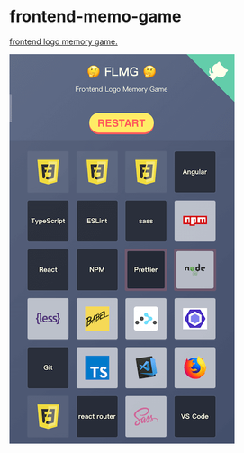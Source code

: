 # frontend-memo-game

[frontend logo memory game.](https://zerosoul.github.io/frontend-memo-game/)

![demo](/demo.png)
